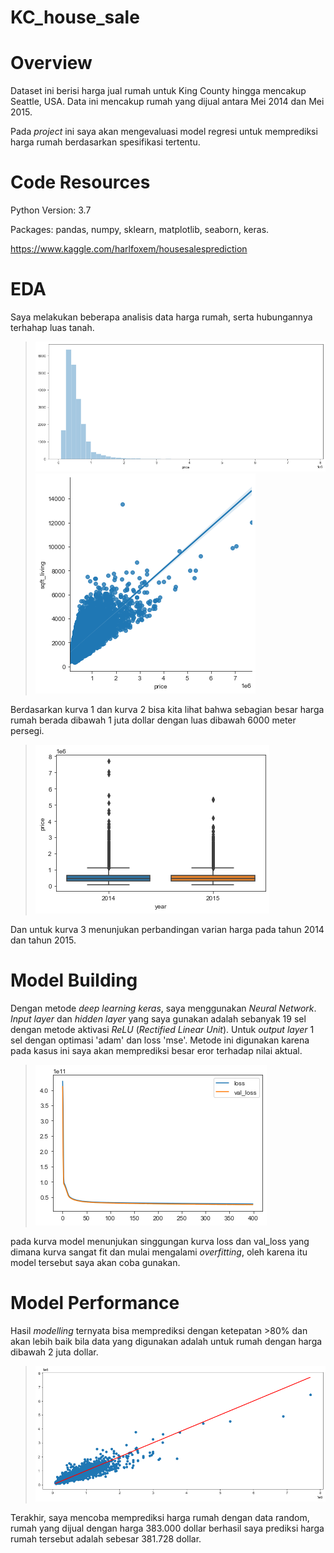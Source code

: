 # KC_house_sale

# Overview
Dataset ini berisi harga jual rumah untuk King County hingga mencakup Seattle, USA. Data ini mencakup rumah yang dijual antara Mei 2014 dan Mei 2015. 

Pada _project_ ini saya akan mengevaluasi model regresi untuk memprediksi harga rumah berdasarkan spesifikasi tertentu.

# Code Resources

Python Version: 3.7

Packages: pandas, numpy, sklearn, matplotlib, seaborn, keras.

https://www.kaggle.com/harlfoxem/housesalesprediction

# EDA

Saya melakukan beberapa analisis data harga rumah, serta hubungannya terhahap luas tanah.

>![Harga Rumah](/harga_rumah.png)
>![Harga Rumah Luas](/luas_harga.png)

Berdasarkan kurva 1 dan kurva 2 bisa kita lihat bahwa sebagian besar harga rumah berada dibawah 1 juta dollar dengan luas dibawah 6000 meter persegi.

>![Harga Tahun](/harga_tahunan.png)

Dan untuk kurva 3 menunjukan perbandingan varian harga pada tahun 2014 dan tahun 2015.

# Model Building
Dengan metode _deep learning keras_, saya menggunakan _Neural Network_. _Input layer_ dan _hidden layer_ yang saya gunakan  adalah sebanyak 19 sel dengan metode aktivasi _ReLU_ (_Rectified Linear Unit_). Untuk _output layer_ 1 sel dengan optimasi 'adam' dan loss 'mse'. Metode ini digunakan karena pada kasus ini saya akan memprediksi besar eror terhadap nilai aktual.

>![model](/model.png)

pada kurva model menunjukan singgungan kurva loss dan val_loss yang dimana kurva sangat fit dan mulai mengalami _overfitting_, oleh karena itu model tersebut saya akan coba gunakan.

# Model Performance
Hasil _modelling_ ternyata bisa memprediksi dengan ketepatan >80% dan akan lebih baik bila data yang digunakan adalah untuk rumah dengan harga dibawah 2 juta dollar.

>![model](/prediksi_harga.png)

Terakhir, saya mencoba memprediksi harga rumah dengan data random, rumah yang dijual dengan harga 383.000 dollar berhasil saya prediksi harga rumah tersebut adalah sebesar 381.728 dollar.
